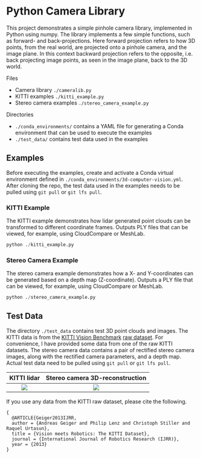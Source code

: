 # Python Camera Library

This project demonstrates a simple pinhole camera library, implemented in Python using numpy. The library implements
a few simple functions, such as forward- and back-projections. Here forward projection refers to how 3D points, from the
real world, are projected onto a pinhole camera, and the image plane. In this context backward projection refers to the opposite, i.e. back projecting image points, as seen in the image plane, back to the 3D world.

Files
* Camera library `./cameralib.py`
* KITTI examples `./kitti_example.py`
* Stereo camera examples `./stereo_camera_example.py`

Directories
* `./conda_environments/` contains a YAML file for generating a Conda environment that can be used to execute the examples
* `./test_data/` contains test data used in the examples

## Examples

Before executing the examples, create and activate a Conda virtual environment defined in `./conda_environments/3d-computer-vision.yml`. After cloning the repo, the test data used in the examples needs to be pulled 
using `git pull` or `git lfs pull`.

### KITTI Example

The KITTI example demonstrates how lidar generated point clouds can be transformed to different coordinate frames. Outputs PLY files that can be viewed, for example, using CloudCompare or MeshLab.

```python
python ./kitti_example.py
```

### Stereo Camera Example

The stereo camera example demonstrates how a X- and Y-coordinates can be generated based on a depth map (Z-coordinate). Outputs a PLY file that can be viewed, for example, using CloudCompare or MeshLab.

```python
python ./stereo_camera_example.py
```

## Test Data

The directory `./test_data` contains test 3D point clouds and images. The KITTI data is from the [KITTI Vision Benchmark](http://www.cvlibs.net/datasets/kitti/) [raw dataset](http://www.cvlibs.net/datasets/kitti/raw_data.php). For convenience, I have provided some data from one of the raw KITTI datasets. The stereo camera data contains a pair of rectified stereo camera images, along with the rectified camera parameters, 
and a depth map. Actual test data need to be pulled using `git pull` or `git lfs pull`.

KITTI lidar                     |  Stereo camera 3D-reconstruction
:--------------------------------:|:-------------------------:
![](./test_data/kitti_lidar.png)  |  ![](./test_data/stereo_camera_3d.png)


If you use any data from the KITTI raw dataset, please cite the following.

```
{
  @ARTICLE{Geiger2013IJRR,
  author = {Andreas Geiger and Philip Lenz and Christoph Stiller and Raquel Urtasun},
  title = {Vision meets Robotics: The KITTI Dataset},
  journal = {International Journal of Robotics Research (IJRR)},
  year = {2013}
} 
```

